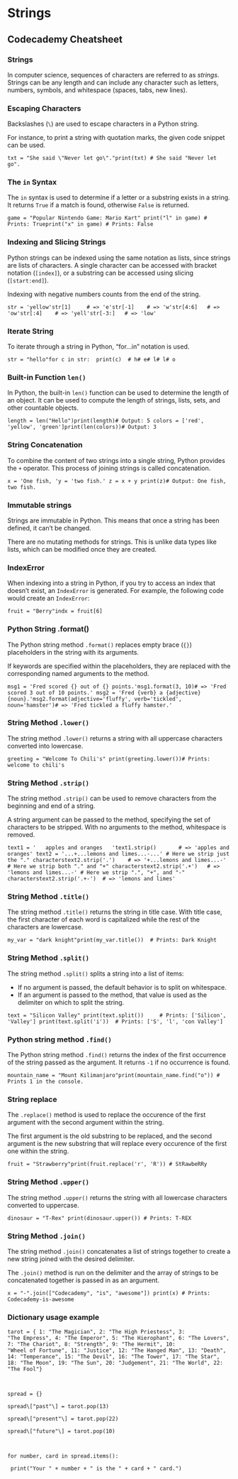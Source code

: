 # Strings



## Codecademy Cheatsheet
### Strings

In computer science, sequences of characters are referred to as _strings_. Strings can be any length and can include any character such as letters, numbers, symbols, and whitespace (spaces, tabs, new lines).

### Escaping Characters

Backslashes (`\`) are used to escape characters in a Python string.

For instance, to print a string with quotation marks, the given code snippet can be used.

```
txt = "She said \"Never let go\"."print(txt) # She said "Never let go".
```

### The `in` Syntax

The `in` syntax is used to determine if a letter or a substring exists in a string. It returns `True` if a match is found, otherwise `False` is returned.

```
game = "Popular Nintendo Game: Mario Kart" print("l" in game) # Prints: Trueprint("x" in game) # Prints: False
```

### Indexing and Slicing Strings

Python strings can be indexed using the same notation as lists, since strings are lists of characters. A single character can be accessed with bracket notation (`[index]`), or a substring can be accessed using slicing (`[start:end]`).

Indexing with negative numbers counts from the end of the string.

```
str = 'yellow'str[1]     # => 'e'str[-1]    # => 'w'str[4:6]   # => 'ow'str[:4]    # => 'yell'str[-3:]   # => 'low'
```

### Iterate String

To iterate through a string in Python, “for…in” notation is used.

```
str = "hello"for c in str:  print(c)  # h# e# l# l# o
```

### Built-in Function `len()`

In Python, the built-in `len()` function can be used to determine the length of an object. It can be used to compute the length of strings, lists, sets, and other countable objects.

```
length = len("Hello")print(length)# Output: 5 colors = ['red', 'yellow', 'green']print(len(colors))# Output: 3
```

### String Concatenation

To combine the content of two strings into a single string, Python provides the `+` operator. This process of joining strings is called concatenation.

```
x = 'One fish, 'y = 'two fish.' z = x + y print(z)# Output: One fish, two fish.
```

### Immutable strings

Strings are immutable in Python. This means that once a string has been defined, it can’t be changed.

There are no mutating methods for strings. This is unlike data types like lists, which can be modified once they are created.

### IndexError

When indexing into a string in Python, if you try to access an index that doesn’t exist, an `IndexError` is generated. For example, the following code would create an `IndexError`:

```
fruit = "Berry"indx = fruit[6]
```

### Python String .format()

The Python string method `.format()` replaces empty brace (`{}`) placeholders in the string with its arguments.

If keywords are specified within the placeholders, they are replaced with the corresponding named arguments to the method.

```
msg1 = 'Fred scored {} out of {} points.'msg1.format(3, 10)# => 'Fred scored 3 out of 10 points.' msg2 = 'Fred {verb} a {adjective} {noun}.'msg2.format(adjective='fluffy', verb='tickled', noun='hamster')# => 'Fred tickled a fluffy hamster.'
```

### String Method `.lower()`

The string method `.lower()` returns a string with all uppercase characters converted into lowercase.

```
greeting = "Welcome To Chili's" print(greeting.lower())# Prints: welcome to chili's
```

### String Method `.strip()`

The string method `.strip()` can be used to remove characters from the beginning and end of a string.

A string argument can be passed to the method, specifying the set of characters to be stripped. With no arguments to the method, whitespace is removed.

```
text1 = '   apples and oranges   'text1.strip()       # => 'apples and oranges' text2 = '...+...lemons and limes...-...' # Here we strip just the "." characterstext2.strip('.')    # => '+...lemons and limes...-' # Here we strip both "." and "+" characterstext2.strip('.+')   # => 'lemons and limes...-' # Here we strip ".", "+", and "-" characterstext2.strip('.+-')  # => 'lemons and limes'
```

### String Method `.title()`

The string method `.title()` returns the string in title case. With title case, the first character of each word is capitalized while the rest of the characters are lowercase.

```
my_var = "dark knight"print(my_var.title())  # Prints: Dark Knight
```

### String Method `.split()`

The string method `.split()` splits a string into a list of items:

-   If no argument is passed, the default behavior is to split on whitespace.
-   If an argument is passed to the method, that value is used as the delimiter on which to split the string.

```
text = "Silicon Valley" print(text.split())     # Prints: ['Silicon', 'Valley'] print(text.split('i'))  # Prints: ['S', 'l', 'con Valley']
```

### Python string method `.find()`

The Python string method `.find()` returns the index of the first occurrence of the string passed as the argument. It returns `-1` if no occurrence is found.

```
mountain_name = "Mount Kilimanjaro"print(mountain_name.find("o")) # Prints 1 in the console.
```

### String replace

The `.replace()` method is used to replace the occurence of the first argument with the second argument within the string.

The first argument is the old substring to be replaced, and the second argument is the new substring that will replace every occurence of the first one within the string.

```
fruit = "Strawberry"print(fruit.replace('r', 'R')) # StRawbeRRy
```

### String Method `.upper()`

The string method `.upper()` returns the string with all lowercase characters converted to uppercase.

```
dinosaur = "T-Rex" print(dinosaur.upper()) # Prints: T-REX
```

### String Method `.join()`

The string method `.join()` concatenates a list of strings together to create a new string joined with the desired delimiter.

The `.join()` method is run on the delimiter and the array of strings to be concatenated together is passed in as an argument.

```
x = "-".join(["Codecademy", "is", "awesome"]) print(x) # Prints: Codecademy-is-awesome
```


### Dictionary usage example
```
tarot = { 1: "The Magician", 2: "The High Priestess", 3: "The Empress", 4: "The Emperor", 5: "The Hierophant", 6: "The Lovers", 7: "The Chariot", 8: "Strength", 9: "The Hermit", 10: "Wheel of Fortune", 11: "Justice", 12: "The Hanged Man", 13: "Death", 14: "Temperance", 15: "The Devil", 16: "The Tower", 17: "The Star", 18: "The Moon", 19: "The Sun", 20: "Judgement", 21: "The World", 22: "The Fool"}

  

spread = {}

spread\["past"\] = tarot.pop(13)

spread\["present"\] = tarot.pop(22)

spread\["future"\] = tarot.pop(10)

  

for number, card in spread.items():

 print("Your " + number + " is the " + card + " card.")
 ```
 